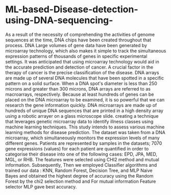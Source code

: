 # ML-based-Disease-detection-using-DNA-sequencing-
As a result of the necessity of comprehending the activities of genome sequences at the time, DNA chips have been created throughout that process. DNA Large volumes of gene data have been generated by microarray technology, which also makes it simple to track the simultaneous expression patterns of thousands of genes in specific experimental settings. It was anticipated that using microarray technology would aid in the accurate prediction and detection of cancer. A crucial factor in the therapy of cancer is the precise classification of the disease.
DNA arrays are made up of several DNA molecules that have been spotted in a specific pattern on a solid surface. When a DNA spot's diameter is less than 250 microns and greater than 300 microns, DNA arrays are referred to as macroarrays, respectively. Because at least hundreds of genes can be placed on the DNA microarray to be examined, it is so powerful that we can research the gene information quickly. DNA microarrays are made up of hundreds of unique DNA sequences that are printed in a high density array using a robotic arrayer on a glass microscope slide.
creating a technique that leverages genetic microarray data to identify illness classes using machine learning techniques. This study intends to assess various machine learning methods for disease prediction. The dataset was taken from a DNA microarray, which simultaneously monitors the expression levels of many different genes. Patients are represented by samples in the datasets; 7070 gene expressions (values) for each patient are quantified in order to categorise their disease into one of the following cases: EPD, JPA, MED, MGL, or RHB.
The features were selected using CHI2 method and mutual information. Subsequently, Then we employed Classifier algorithms and trained our data : KNN, Random Forest, Decision Tree, and MLP Naive Bayes and obtained the highest degree of accuracy using the Random Forest by the chi2 selection method and For mutual information Feature selector MLP gave best accuracy.

